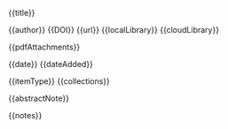 {{title}}

{{author}}
{{DOI}}
{{url}}
{{localLibrary}}
{{cloudLibrary}}

{{pdfAttachments}}

{{date}}
{{dateAdded}}

{{itemType}}
{{collections}}

{{abstractNote}}

{{notes}}
